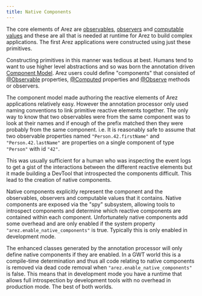 ```yaml
---
title: Native Components
---
```


The core elements of Arez are [observables](observable_values.md), [observers](observers.md) and
[computable values](computable_values.md) and these are all that is needed at runtime for Arez to build complex
applications. The first Arez applications were constructed using just these primitives.

Constructing primitives in this manner was tedious at best. Humans tend to want to use higher level abstractions
and so was born the annotation driven [Component Model](components.md). Arez users could
define "components" that consisted of [@Observable](at_observable.md) properties, [@Computed](at_computed.md)
properties and [@Observe](at_observe.md) methods or observers.

The component model made authoring the reactive elements of Arez applications relatively easy. However the annotation
processor only used naming conventions to link primitive reactive elements together. The only way to know that
two observables were from the same component was to look at their names and if enough of the prefix matched then
they were probably from the same component. i.e. It is reasonably safe to assume that two observable
properties named `"Person.42.firstName"` and `"Person.42.lastName"` are properties on a single component
of type `"Person"` with id `"42"`.

This was usually sufficient for a human who was inspecting the event logs to get a gist of the interactions between
the different reactive elements but it made building a DevTool that introspected the components difficult. This lead
to the creation of native components.

Native components explicitly represent the component and the observables, observers and computable values that it
contains. Native components are exposed via the "spy" subsystem, allowing tools to introspect components and determine
which reactive components are contained within each component. Unfortunately native components add some overhead and
are only enabled if the system property `"arez.enable_native_components"` is true. Typically this is only enabled
in development mode.

The enhanced classes generated by the annotation processor will only define native components if they are enabled.
In a GWT world this is a compile-time determination and thus all code relating to native components is removed via
dead code removal when `"arez.enable_native_components"` is false. This means that in development mode you have a
runtime that allows full introspection by development tools with no overhead in production mode. The best of both
worlds.
